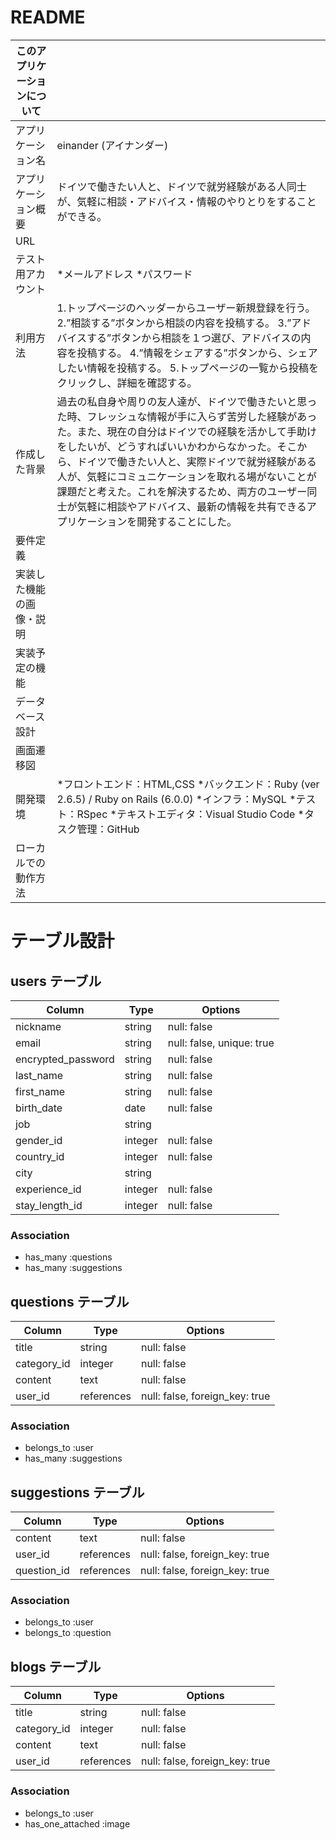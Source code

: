 # README

| このアプリケーションについて |                                  |
| ----------------------- | -------------------------------- |
| アプリケーション名         | einander (アイナンダー)            |
| アプリケーション概要       | ドイツで働きたい人と、ドイツで就労経験がある人同士が、気軽に相談・アドバイス・情報のやりとりをすることができる。|
| URL                     |                                  |
| テスト用アカウント         | *メールアドレス  *パスワード           |
| 利用方法                 | 1.トップページのヘッダーからユーザー新規登録を行う。  2.”相談する”ボタンから相談の内容を投稿する。  3.”アドバイスする”ボタンから相談を１つ選び、アドバイスの内容を投稿する。  4.”情報をシェアする”ボタンから、シェアしたい情報を投稿する。  5.トップページの一覧から投稿をクリックし、詳細を確認する。 |
| 作成した背景              | 過去の私自身や周りの友人達が、ドイツで働きたいと思った時、フレッシュな情報が手に入らず苦労した経験があった。また、現在の自分はドイツでの経験を活かして手助けをしたいが、どうすればいいかわからなかった。そこから、ドイツで働きたい人と、実際ドイツで就労経験がある人が、気軽にコミュニケーションを取れる場がないことが課題だと考えた。これを解決するため、両方のユーザー同士が気軽に相談やアドバイス、最新の情報を共有できるアプリケーションを開発することにした。|
| 要件定義                 |                 |
| 実装した機能の画像・説明    |                 |
| 実装予定の機能            |                 |
| データベース設計          |                 |
| 画面遷移図               |                 |
| 開発環境                 | *フロントエンド：HTML,CSS  *バックエンド：Ruby (ver 2.6.5) / Ruby on Rails (6.0.0)  *インフラ：MySQL  *テスト：RSpec  *テキストエディタ：Visual Studio Code  *タスク管理：GitHub |
| ローカルでの動作方法       |                 |  



# テーブル設計

## users テーブル

| Column             | Type    | Options                   |
| ------------------ | ------- | ------------------------- |
| nickname           | string  | null: false               |
| email              | string  | null: false, unique: true |
| encrypted_password | string  | null: false               |
| last_name          | string  | null: false               |
| first_name         | string  | null: false               |
| birth_date         | date    | null: false               |
| job                | string  |                           |
| gender_id          | integer | null: false               |
| country_id         | integer | null: false               |
| city               | string  |                           |
| experience_id      | integer | null: false               |
| stay_length_id     | integer | null: false               |

### Association

- has_many :questions
- has_many :suggestions


## questions テーブル

| Column      | Type       | Options                        |
| ----------- | ---------- | ------------------------------ |
| title       | string     | null: false                    |
| category_id | integer    | null: false                    |
| content     | text       | null: false                    |
| user_id     | references | null: false, foreign_key: true |

### Association

- belongs_to :user
- has_many :suggestions


## suggestions テーブル

| Column      | Type       | Options                        |
| ----------- | ---------- | ------------------------------ |
| content     | text       | null: false                    |
| user_id     | references | null: false, foreign_key: true |
| question_id | references | null: false, foreign_key: true |

### Association

- belongs_to :user
- belongs_to :question


## blogs テーブル

| Column      | Type       | Options                        |
| ----------- | ---------- | ------------------------------ |
| title       | string     | null: false                    |
| category_id | integer    | null: false                    |
| content     | text       | null: false                    |
| user_id     | references | null: false, foreign_key: true |

### Association

- belongs_to :user
- has_one_attached :image